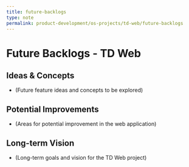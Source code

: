 ```yaml
---
title: future-backlogs
type: note
permalink: product-development/os-projects/td-web/future-backlogs
---
```


# Future Backlogs - TD Web

## Ideas & Concepts
- (Future feature ideas and concepts to be explored)

## Potential Improvements
- (Areas for potential improvement in the web application)

## Long-term Vision
- (Long-term goals and vision for the TD Web project)